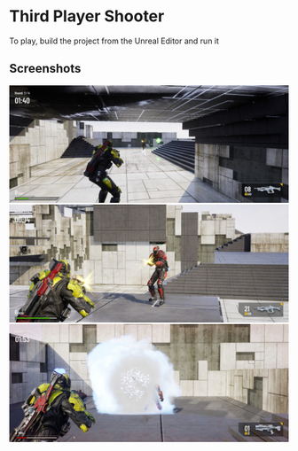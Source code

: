 # Third Player Shooter

To play, build the project from the Unreal Editor and run it

## Screenshots
![alt text](https://github.com/arsokhiev/TPShooter/blob/master/Screenshots/1.jpg)
![alt text](https://github.com/arsokhiev/TPShooter/blob/master/Screenshots/2.jpg)
![alt text](https://github.com/arsokhiev/TPShooter/blob/master/Screenshots/3.jpg)